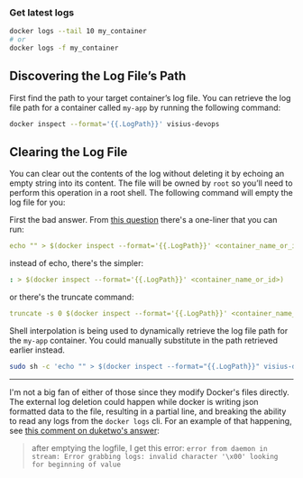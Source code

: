 ### Get latest logs

```bash
docker logs --tail 10 my_container
# or
docker logs -f my_container
```

## Discovering the Log File’s Path

First find the path to your target container’s log file. You can retrieve the log file path for a container called `my-app` by running the following command:

```bash
docker inspect --format='{{.LogPath}}' visius-devops
```

## Clearing the Log File

You can clear out the contents of the log without deleting it by echoing an empty string into its content. The file will be owned by `root` so you’ll need to perform this operation in a root shell. The following command will empty the log file for you:

First the bad answer. From [this question](https://serverfault.com/q/637996/351549) there's a one-liner that you can run:

```yaml
echo "" > $(docker inspect --format='{{.LogPath}}' <container_name_or_id>)
```

instead of echo, there's the simpler:

```yaml
: > $(docker inspect --format='{{.LogPath}}' <container_name_or_id>)
```

or there's the truncate command:

```yaml
truncate -s 0 $(docker inspect --format='{{.LogPath}}' <container_name_or_id>)
```

Shell interpolation is being used to dynamically retrieve the log file path for the `my-app` container. You could manually substitute in the path retrieved earlier instead.

```bash
sudo sh -c 'echo "" > $(docker inspect --format="{{.LogPath}}" visius-devops)'
```

---

I'm not a big fan of either of those since they modify Docker's files directly. The external log deletion could happen while docker is writing json formatted data to the file, resulting in a partial line, and breaking the ability to read any logs from the `docker logs` cli. For an example of that happening, see [this comment on duketwo's answer](https://stackoverflow.com/questions/42510002/how-to-clear-the-logs-properly-for-a-docker-container/42510314?noredirect=1#comment98713207_43570083):

> after emptying the logfile, I get this error: `error from daemon in stream: Error grabbing logs: invalid character '\x00' looking for beginning of value`



